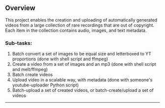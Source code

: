 ## Overview

This project enables the creation and uploading of automatically generated videos from a large collection of rare recordings that are out of copyright. Each item in the collection contains audio, images, and text metadata. 

### Sub-tasks:

1) Batch convert a set of images to be equal size and letterboxed to YT proportions (done with shell script and ffmpeg)
2) Create a video from a set of images and an mp3 (done with shell script and melt/ffmpeg)
3) Batch create videos
4) Upload video in a scalable way, with metadata (done with someone's youtube-uploader Python script)
5) Batch-upload a set of created videos, or batch-create/upload a set of videos

_________________________________________
 